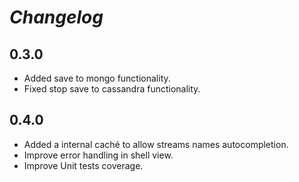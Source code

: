 # _Changelog_

## 0.3.0

- Added save to mongo functionality.
- Fixed stop save to cassandra functionality.

## 0.4.0

- Added a internal caché to allow streams names autocompletion.
- Improve error handling in shell view.
- Improve Unit tests coverage.